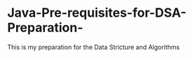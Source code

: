 # Java-Pre-requisites-for-DSA-Preparation-
This is my preparation for the Data Stricture and Algorithms 
